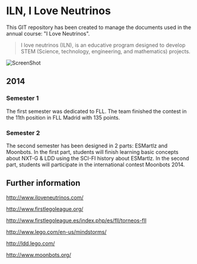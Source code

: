 ILN, I Love Neutrinos
=====================

This GIT repository has been created to manage the documents used in the annual course: "I Love Neutrinos". 

> I love neutrinos (ILN), is an educative program designed to develop STEM (Science, technology, engineering, and mathematics) projects.

![ScreenShot](https://raw.github.com/jabrena/ILN/master/2014/ldd/BaseModel2/BaseModel2.png)

## 2014

### Semester 1

The first semester was dedicated to FLL. The team finished the contest in the 11th position in FLL Madrid with 135 points.

### Semester 2

The second semester has been designed in 2 parts: ESMartlz and Moonbots. In the first part, students will finish learning basic concepts about NXT-G & LDD using the SCI-FI history about ESMartlz. In the second part, students will participate in the international contest Moonbots 2014.

## Further information ##

http://www.iloveneutrinos.com/

http://www.firstlegoleague.org/

http://www.firstlegoleague.es/index.php/es/fll/torneos-fll

http://www.lego.com/en-us/mindstorms/

http://ldd.lego.com/

http://www.moonbots.org/

